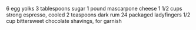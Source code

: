 6 egg yolks
3 tablespoons sugar
1 pound mascarpone cheese
1 1/2 cups strong espresso, cooled
2 teaspoons dark rum
24 packaged ladyfingers
1/2 cup bittersweet chocolate shavings, for garnish
